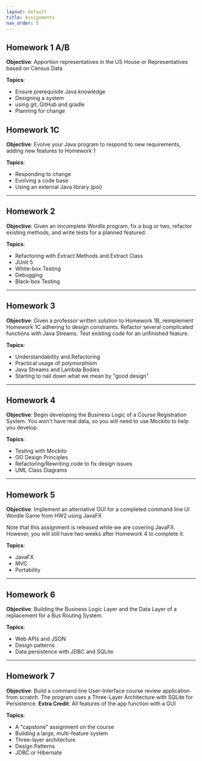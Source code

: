 ```yaml
---
layout: default
title: Assignments
nav_order: 5
---
```


## Homework 1 A/B

**Objective**: Apportion representatives in the US House or Representatives based on Census Data

**Topics**: 
* Ensure prerequisite Java knowledge
* Designing a system
* using git, GitHub and gradle
* Planning for change

## Homework 1C

**Objective**: Evolve your Java program to respond to new requirements, adding new features to Homework 1

**Topics**:
* Responding to change
* Evolving a code base
* Using an external Java library (poi)

---

## Homework 2

**Objective**: Given an imcomplete Wordle program, fix a bug or two, refactor existing methods, 
and write tests for a planned featured.

**Topics**:
* Refactoring with Extract Methods and Extract Class
* JUnit 5
* White-box Testing
* Debugging
* Black-box Testing

---

## Homework 3

**Objective**: Given a professor written solution to Homework 1B,
reimplement Homework 1C adhering to design constraints. Refactor
several complicated functions with Java Streams. Test existing code
for an unfinished feature.

**Topics**:
* Understandability and Refactoring
* Practical usage of polymorphism
* Java Streams and Lambda Bodies
* Starting to nail down what we mean by "good design"

---

## Homework 4

**Objective**: Begin developing the Business Logic of a Course Registration System.
You won't have real data, so you will need to use Mockito to help you develop.

**Topics**:
* Testing with Mockito
* OO Design Principles
* Refactoring/Rewriting code to fix design issues
* UML Class Diagrams



---

## Homework 5

**Objective**: Implement an alternative GUI for a completed
command line UI Wordle Game from HW2 using JavaFX

Note that this assignment is released while we are covering JavaFX. However, you will still have two weeks after Homework 4 to complete it.

**Topics**:
* JavaFX
* MVC
* Portability

---

## Homework 6

**Objective**: Building the Business Logic Layer and the Data Layer of a replacement for a Bus Routing System.

**Topics**:
* Web APIs and JSON
* Design patterns
* Data persistence with JDBC and SQLite

---

## Homework 7

**Objective**: Build a command line User-Interface course review application
from scratch. The program uses a Three-Layer Architecture with SQLite for
Persistence. **Extra Credit**: All features of the app function with a GUI

**Topics**:
* A "capstone" assignment on the course
* Building a large, multi-feature system
* Three-layer architecture
* Design Patterns
* JDBC or Hibernate
